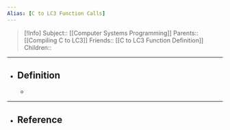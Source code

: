```yaml
---
Alias: [C to LC3 Function Calls]
---
```

> [!Info]
> Subject:: [[Computer Systems Programming]]
> Parents:: [[Compiling C to LC3]]
> Friends:: [[C to LC3 Function Definition]]
> Children:: 
---
- ## Definition
	- 
---
- ## Reference